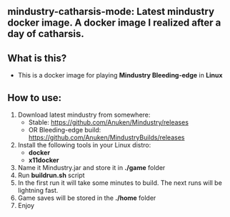 ## mindustry-catharsis-mode: Latest mindustry docker image. A docker image I realized after a day of catharsis.

## What is this?
* This is a docker image for playing <b>Mindustry Bleeding-edge</b> in <b>Linux</b>

## How to use: 
1. Download latest mindustry from somewhere:
    * Stable: https://github.com/Anuken/Mindustry/releases
    * OR Bleeding-edge build: https://github.com/Anuken/MindustryBuilds/releases
2. Install the following tools in your Linux distro:
    * <b>docker</b>
    * <b>x11docker</b>
2. Name it Mindustry.jar and store it in <b>./game</b> folder
3. Run <b>buildrun.sh</b> script
3. In the first run it will take some minutes to build. The next runs will be lightning fast.
3. Game saves will be stored in the <b>./home</b> folder
4. Enjoy
